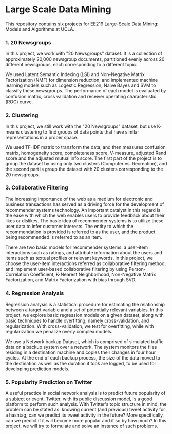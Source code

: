 # Large Scale Data Mining

This repository contains six projects for EE219 Large-Scale Data Mining: Models and Algorithms at UCLA.

### 1. 20 Newsgroups

In this project, we work with "20 Newsgroups" dataset. It is a collection of approximately 20,000 newsgroup documents, partitioned evenly across 20 different newsgroups, each corresponding to a different topic. 

We used Latent Semantic Indexing (LSI) and Non-Negative Matrix Factorization (NMF) for dimension reduction, and implemented machine learning models such as Logestic Regression, Naive Bayes and SVM to classify these newsgroups. The performance of each model is evaluated by confusion matrix, cross validation and receiver operating characteristic (ROC) curve.


### 2. Clustering

In this project, we still work with the "20 Newsgroups" dataset, but use K-means clustering to find groups of data points that have similar representations in a proper space. 

We used TF-IDF matrix to transform the data, and then measures confusion matrix, homogeneity score, completeness score, V-measure, adjusted Rand score and the adjusted mutual info score. The first part of the project is to group the dataset by using only two clusters (Computer vs. Recreation), and the second part is group the dataset with 20 clusters corresponding to the 20 newsgroups.


### 3. Collaborative Filtering

The increasing importance of the web as a medium for electronic and business transactions has served as a driving force for the development of recommender systems technology. An important catalyst in this regard is the ease with which the web enables users to provide feedback about their likes or dislikes. The basic idea of recommender systems is to utilize these user data to infer customer interests. The entity to which the recommendation is provided is referred to as the user, and the product being recommended is referred to as an item. 

There are two basic models for recommender systems: a user-item interactions such as ratings, and attribute information about the users and items such as textual profiles or relevant keywords. In this project, we choose the user-item interactions referred as collaborative filtering method, and implement user-based collaborative filtering by using Person-Correlation Coefficient, K-Nearest Neighborhood, Non-Negative Matrix Factorization, and Matrix Factorization with bias through SVD. 


### 4. Regression Analysis

Regression analysis is a statistical procedure for estimating the relationship between a target variable and a set of potentially relevant variables. In this project, we explore basic regression models on a given dataset, along with basic techniques to handle overfitting; namely cross-validation, and regularization. With cross-validation, we test for overfitting, while with regularization we penalize overly complex models.

We use a Network backup Dataset, which is comprised of simulated traffic data on a backup system over a network. The system monitors the files residing in a destination machine and copies their changes in four hour cycles. At the end of each backup process, the size of the data moved to the destination as well as the duration it took are logged, to be used for developing prediction models.


### 5. Popularity Prediction on Twitter

A useful practice in social network analysis is to predict future popularity of a subject or event. Twitter, with its public discussion model, is a good platform to perform such analysis. With Twitter's topic structure in mind, the problem can be stated as: knowing current (and previous) tweet activity for a hashtag, can we predict its tweet activity in the future? More specifically, can we predict if it will become more popular and if so by how much? In this project, we will try to formulate and solve an instance of such problems.


